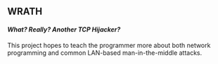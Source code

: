 ## WRATH
#### <i> What? Really? Another TCP Hijacker? </i>

This project hopes to teach the programmer more about both network
programming and common LAN-based man-in-the-middle attacks. 
